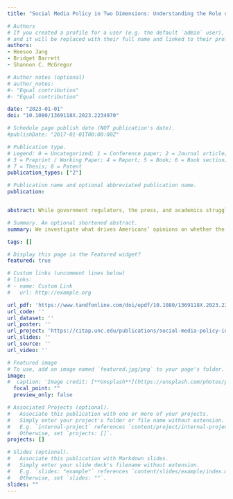 ```yaml
---
title: "Social Media Policy in Two Dimensions: Understanding the Role of Anti-establishment Beliefs and Political Ideology in Americans’ Attribution of Responsibility regarding Online Content"

# Authors
# If you created a profile for a user (e.g. the default `admin` user), write the username (folder name) here 
# and it will be replaced with their full name and linked to their profile.
authors:
- Heesoo Jang
- Bridget Barrett
- Shannon C. McGregor

# Author notes (optional)
# author_notes:
#- "Equal contribution"
#- "Equal contribution"

date: "2023-01-01"
doi: "10.1080/1369118X.2023.2234970"

# Schedule page publish date (NOT publication's date).
#publishDate: "2017-01-01T00:00:00Z"

# Publication type.
# Legend: 0 = Uncategorized; 1 = Conference paper; 2 = Journal article;
# 3 = Preprint / Working Paper; 4 = Report; 5 = Book; 6 = Book section;
# 7 = Thesis; 8 = Patent
publication_types: ["2"]

# Publication name and optional abbreviated publication name.
publication: 


abstract: While government regulators, the press, and academics struggle to determine who should be responsible for content on social media platforms, we know little about what the public believes about these issues. In this study, we investigate what drives Americans’ opinions on whether the government, platforms, or individual users should be responsible for social media content. Using data from a nationally representative survey of over 10,000 Americans, we investigate how anti-establishment attitudes relate to who Americans believe should be responsible for content on social media. We also examine the role of beliefs in the government’s role in the market, free speech beliefs, and beliefs in individual responsibility in this context. Among other findings, we show how anti-establishment beliefs and beliefs in individual responsibility may drive people to put the onus on individual users to bear the responsibility for online content. Theoretically, our study contributes to the ongoing discussion in sociology and political science that partisanship alone is not sufficient for explaining American public opinion. Practically, this study contributes to the ongoing public discussion around content moderation and related policies.

# Summary. An optional shortened abstract.
summary: We investigate what drives Americans’ opinions on whether the government, platforms, or individual users should be responsible for social media content. Using data from a nationally representative survey of over 10,000 Americans, we show how anti-establishment beliefs and beliefs in individualism may drive people to put the onus on individual users to bear the responsibility for online content.

tags: []

# Display this page in the Featured widget?
featured: true

# Custom links (uncomment lines below)
# links:
# - name: Custom Link
#   url: http://example.org

url_pdf: 'https://www.tandfonline.com/doi/epdf/10.1080/1369118X.2023.2234970?needAccess=true'
url_code: ''
url_dataset: ''
url_poster: ''
url_project: 'https://citap.unc.edu/publications/social-media-policy-in-two-dimensions-understanding-the-role-of-anti-establishment-beliefs-and-political-ideology-in-americans-attribution-of-responsibility-regarding-online-content/'
url_slides: ''
url_source: ''
url_video: ''

# Featured image
# To use, add an image named `featured.jpg/png` to your page's folder. 
image:
#  caption: 'Image credit: [**Unsplash**](https://unsplash.com/photos/pLCdAaMFLTE)'
  focal_point: ""
  preview_only: false

# Associated Projects (optional).
#   Associate this publication with one or more of your projects.
#   Simply enter your project's folder or file name without extension.
#   E.g. `internal-project` references `content/project/internal-project/index.md`.
#   Otherwise, set `projects: []`.
projects: []

# Slides (optional).
#   Associate this publication with Markdown slides.
#   Simply enter your slide deck's filename without extension.
#   E.g. `slides: "example"` references `content/slides/example/index.md`.
#   Otherwise, set `slides: ""`.
slides: ""
---
```




